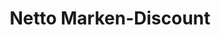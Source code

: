 ---
title: "Netto Marken-Discount"
url: /rotthalmuenster/netto-marken-discount/
shop: Supermarkt
---